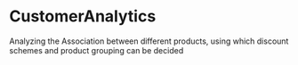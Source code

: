 # CustomerAnalytics
Analyzing the Association between different products, using which discount schemes and product grouping can be decided
